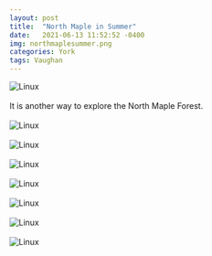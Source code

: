 ```yaml
---
layout: post
title:  "North Maple in Summer"
date:   2021-06-13 11:52:52 -0400
img: northmaplesummer.png
categories: York
tags: Vaughan
---
```


![Linux]({{site.baseurl}}/images/northmaplesummer.png)
<br>
<br>
It is another way to explore the North Maple Forest. 
<br>
<br>
![Linux]({{site.baseurl}}/images/northmaplesummer1.jpg)
<br>
<br>
![Linux]({{site.baseurl}}/images/northmaplesummer2.jpg)
<br>
<br>
![Linux]({{site.baseurl}}/images/northmaplesummer3.jpg)
<br>
<br>
![Linux]({{site.baseurl}}/images/northmaplesummer4.jpg)
<br>
<br>
![Linux]({{site.baseurl}}/images/northmaplesummer5.jpg)
<br>
<br>
![Linux]({{site.baseurl}}/images/northmaplesummer6.jpg)
<br>
<br>
![Linux]({{site.baseurl}}/images/northmaplesummer7.jpg)
<br>
<br>
